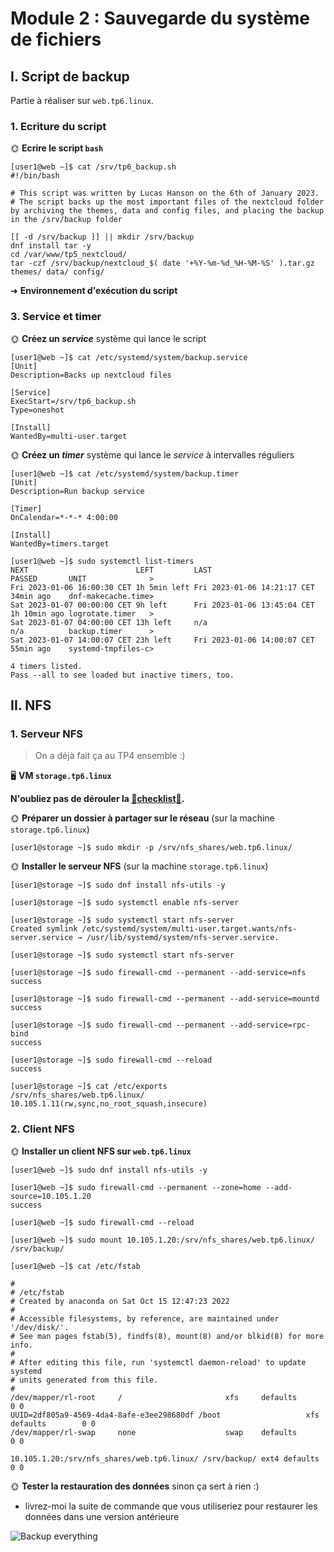 # Module 2 : Sauvegarde du système de fichiers


## I. Script de backup

Partie à réaliser sur `web.tp6.linux`.

### 1. Ecriture du script

🌞 **Ecrire le script `bash`**

```
[user1@web ~]$ cat /srv/tp6_backup.sh 
#!/bin/bash

# This script was written by Lucas Hanson on the 6th of January 2023. 
# The script backs up the most important files of the nextcloud folder by archiving the themes, data and config files, and placing the backup in the /srv/backup folder 

[[ -d /srv/backup ]] || mkdir /srv/backup
dnf install tar -y
cd /var/www/tp5_nextcloud/
tar -czf /srv/backup/nextcloud_$( date '+%Y-%m-%d_%H-%M-%S' ).tar.gz themes/ data/ config/
```

➜ **Environnement d'exécution du script**




### 3. Service et timer

🌞 **Créez un *service*** système qui lance le script

```
[user1@web ~]$ cat /etc/systemd/system/backup.service
[Unit]
Description=Backs up nextcloud files

[Service]
ExecStart=/srv/tp6_backup.sh
Type=oneshot

[Install]
WantedBy=multi-user.target
```

🌞 **Créez un *timer*** système qui lance le *service* à intervalles réguliers

```
[user1@web ~]$ cat /etc/systemd/system/backup.timer
[Unit]
Description=Run backup service

[Timer]
OnCalendar=*-*-* 4:00:00

[Install]
WantedBy=timers.target
```
```
[user1@web ~]$ sudo systemctl list-timers
NEXT                        LEFT         LAST                        PASSED       UNIT              >
Fri 2023-01-06 16:00:30 CET 1h 5min left Fri 2023-01-06 14:21:17 CET 34min ago    dnf-makecache.time>
Sat 2023-01-07 00:00:00 CET 9h left      Fri 2023-01-06 13:45:04 CET 1h 10min ago logrotate.timer   >
Sat 2023-01-07 04:00:00 CET 13h left     n/a                         n/a          backup.timer      >
Sat 2023-01-07 14:00:07 CET 23h left     Fri 2023-01-06 14:00:07 CET 55min ago    systemd-tmpfiles-c>

4 timers listed.
Pass --all to see loaded but inactive timers, too.
```

## II. NFS

### 1. Serveur NFS

> On a déjà fait ça au TP4 ensemble :)

🖥️ **VM `storage.tp6.linux`**

**N'oubliez pas de dérouler la [📝**checklist**📝](../../2/README.md#checklist).**

🌞 **Préparer un dossier à partager sur le réseau** (sur la machine `storage.tp6.linux`)

```
[user1@storage ~]$ sudo mkdir -p /srv/nfs_shares/web.tp6.linux/
```

🌞 **Installer le serveur NFS** (sur la machine `storage.tp6.linux`)

```
[user1@storage ~]$ sudo dnf install nfs-utils -y
```
```
[user1@storage ~]$ sudo systemctl enable nfs-server
```
```
[user1@storage ~]$ sudo systemctl start nfs-server
Created symlink /etc/systemd/system/multi-user.target.wants/nfs-server.service → /usr/lib/systemd/system/nfs-server.service.
```
```
[user1@storage ~]$ sudo systemctl start nfs-server
```
```
[user1@storage ~]$ sudo firewall-cmd --permanent --add-service=nfs
success
```
```
[user1@storage ~]$ sudo firewall-cmd --permanent --add-service=mountd
success
```
```
[user1@storage ~]$ sudo firewall-cmd --permanent --add-service=rpc-bind
success
```
```
[user1@storage ~]$ sudo firewall-cmd --reload
success
```
```
[user1@storage ~]$ cat /etc/exports
/srv/nfs_shares/web.tp6.linux/	10.105.1.11(rw,sync,no_root_squash,insecure)
```

### 2. Client NFS

🌞 **Installer un client NFS sur `web.tp6.linux`**

```
[user1@web ~]$ sudo dnf install nfs-utils -y
```
```
[user1@web ~]$ sudo firewall-cmd --permanent --zone=home --add-source=10.105.1.20
success
```
```
[user1@web ~]$ sudo firewall-cmd --reload
```
```
[user1@web ~]$ sudo mount 10.105.1.20:/srv/nfs_shares/web.tp6.linux/ /srv/backup/
```

```
[user1@web ~]$ cat /etc/fstab

#
# /etc/fstab
# Created by anaconda on Sat Oct 15 12:47:23 2022
#
# Accessible filesystems, by reference, are maintained under '/dev/disk/'.
# See man pages fstab(5), findfs(8), mount(8) and/or blkid(8) for more info.
#
# After editing this file, run 'systemctl daemon-reload' to update systemd
# units generated from this file.
#
/dev/mapper/rl-root     /                       xfs     defaults        0 0
UUID=2df805a9-4569-4da4-8afe-e3ee298680df /boot                   xfs     defaults        0 0
/dev/mapper/rl-swap     none                    swap    defaults        0 0

10.105.1.20:/srv/nfs_shares/web.tp6.linux/ /srv/backup/ ext4 defaults 0 0
```

🌞 **Tester la restauration des données** sinon ça sert à rien :)

- livrez-moi la suite de commande que vous utiliseriez pour restaurer les données dans une version antérieure

![Backup everything](../pics/backup_everything.jpg)
